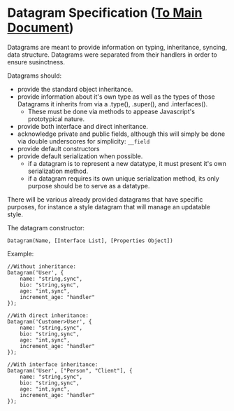 # Datagram Specification ([To Main Document](./README.md))

Datagrams are meant to provide information on typing, inheritance, syncing, data structure. Datagrams were separated from their handlers in order to ensure susinctness.

Datagrams should:
- provide the standard object inheritance.
- provide information about it's own type as well as the types of those Datagrams it inherits from via a .type(), .super(), and .interfaces().
  - These must be done via methods to appease Javascript's prototypical nature.
- provide both interface and direct inheritance.
- acknowledge private and public fields, although this will simply be done via double underscores for simplicity: `__field`
- provide default constructors
- provide default serialization when possible.
  - if a datagram is to represent a new datatype, it must present it's own serialization method.
  - if a datagram requires its own unique serialization method, its only purpose should be to serve as a datatype.

There will be various already provided datagrams that have specific purposes, for instance a style datagram that will manage an updatable style.

The datagram constructor:

`Datagram(Name, [Interface List], [Properties Object])`

Example:

    //Without inheritance:
    Datagram('User', {
        name: "string,sync", 
        bio: "string,sync", 
        age: "int,sync", 
        increment_age: "handler"
    });
    
    //With direct inheritance:
    Datagram('Customer>User', {
        name: "string,sync", 
        bio: "string,sync", 
        age: "int,sync", 
        increment_age: "handler"
    });
    
    //With interface inheritance:
    Datagram('User', ["Person", "Client"], {
        name: "string,sync", 
        bio: "string,sync", 
        age: "int,sync", 
        increment_age: "handler"
    });